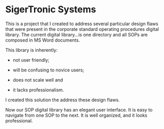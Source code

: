 # SigerTronic Systems 

This is a project that I created to address several particular design flaws that were present in the corporate standard operating procedures digital library. The current digital library...is one directory and all SOPs are composed in MS Word documents. 

This library is inherently:

* not user friendly;

* will be confusing to novice users;

* does not scale well and

* it lacks professionalism.

I created this solution the address these design flaws. 

Now our SOP digital library has an elegant user interface. It is easy to navigate from one SOP to the next. It is well organized, and it looks professional.  


